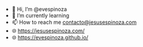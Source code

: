 - 👋 Hi, I’m @evespinoza
- 🌱 I’m currently learning
- 📫 How to reach me contacto@jesusespinoza.com
- 🌐 https://jesusespinoza.com/
- 🌐 https://evespinoza.github.io/
